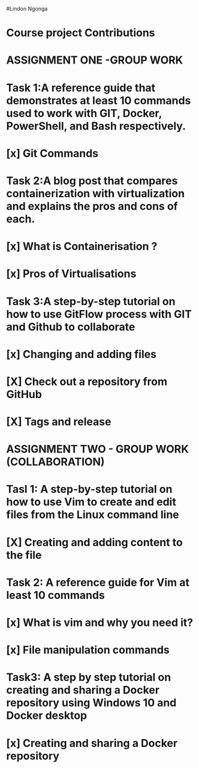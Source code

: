 #Lindon Ngonga 
# Course project Contributions
# ASSIGNMENT ONE -GROUP WORK
# Task 1:A reference guide that demonstrates at least 10 commands used to work with GIT, Docker, PowerShell, and Bash respectively.
# [x] Git Commands
# Task 2:A blog post that compares containerization with virtualization and explains the pros and cons of each.
# [x] What is Containerisation ?
# [x] Pros of Virtualisations
# Task 3:A step-by-step tutorial on how to use GitFlow process with GIT and Github to collaborate
# [x] Changing and adding files
# [X] Check out a repository from GitHub
# [X] Tags and release

# ASSIGNMENT TWO - GROUP WORK (COLLABORATION)
# Tasl 1: A step-by-step tutorial on how to use Vim to create and edit files from the Linux command line
# [X] Creating and adding content to the file
# Task 2: A reference guide for Vim at least 10 commands 
# [x] What is vim and why you need it?
# [x]  File manipulation commands

# Task3: A step by step tutorial on creating and sharing a Docker repository using Windows 10 and Docker desktop
# [x] Creating and sharing a Docker repository


